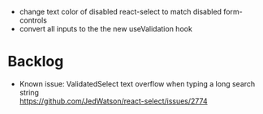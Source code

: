 -   change text color of disabled react-select to match disabled form-controls
-   convert all inputs to the the new useValidation hook

# Backlog

-   Known issue: ValidatedSelect text overflow when typing a long search string  
    https://github.com/JedWatson/react-select/issues/2774
